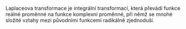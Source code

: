 Laplaceova transformace je integrální transformací, která převádí funkce reálné proměnné na funkce komplexní proměnné, při němž se mnohé složité vztahy mezi původními funkcemi radikálně zjednoduší.

